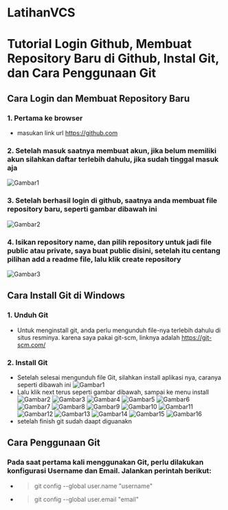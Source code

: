 # LatihanVCS
# Tutorial Login Github, Membuat Repository Baru di Github, Instal Git, dan Cara Penggunaan Git 
## Cara Login dan Membuat Repository Baru
### 1. Pertama ke browser
- masukan link url https://github.com
### 2. Setelah masuk saatnya membuat akun, jika belum memiliki akun silahkan daftar terlebih dahulu, jika sudah tinggal masuk aja
![Gambar1](ssgithub/ss1.png.png)
### 3. Setelah berhasil login di github, saatnya anda membuat file repository baru, seperti gambar dibawah ini
![Gambar2](ssgithub/ss2.png.png)
### 4. Isikan repository name, dan pilih repository untuk jadi file public atau private, saya buat public disini, setelah itu centang pilihan add a readme file, lalu klik create repository
![Gambar3](ssgithub/ss3.png.png)

## Cara Install Git di Windows
### 1. Unduh Git
- Untuk menginstall git, anda perlu mengunduh file-nya terlebih dahulu di situs resminya. karena saya pakai git-scm, linknya adalah https://git-scm.com/
### 2. Install Git
- Setelah selesai mengunduh file Git, silahkan install aplikasi nya, caranya seperti dibawah ini
![Gambar1](ssgit/ss1.png.png)
- Lalu klik next terus seperti gambar dibawah, sampai ke menu install
![Gambar2](ssgit/ss2.png.png) 
![Gambar3](ssgit/ss3.png.png)
![Gambar4](ssgit/ss4.png.png)
![Gambar5](ssgit/ss5.png.png)
![Gambar6](ssgit/ss6.png.png)
![Gambar7](ssgit/ss7.png.png)
![Gambar8](ssgit/ss8.png.png)
![Gambar9](ssgit/ss9.png.png)
![Gambar10](ssgit/ss10.png.png)
![Gambar11](ssgit/ss11.png.png)
![Gambar12](ssgit/ss12.png.png)
![Gambar13](ssgit/ss13.png.png)
![Gambar14](ssgit/ss14.png.png)
![Gambar15](ssgit/ss15.png.png)
![Gambar16](ssgit/ss16.png.png)
- setelah finish git sudah daapt diguanakn
## Cara Penggunaan Git
### Pada saat pertama kali menggunakan Git, perlu dilakukan konfigurasi Username dan Email. Jalankan perintah berikut:
- > git config --global user.name "username"
- > git config --global user.email "email" 
